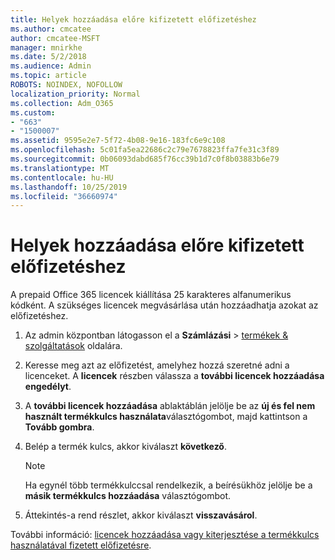 ```yaml
---
title: Helyek hozzáadása előre kifizetett előfizetéshez
ms.author: cmcatee
author: cmcatee-MSFT
manager: mnirkhe
ms.date: 5/2/2018
ms.audience: Admin
ms.topic: article
ROBOTS: NOINDEX, NOFOLLOW
localization_priority: Normal
ms.collection: Adm_O365
ms.custom:
- "663"
- "1500007"
ms.assetid: 9595e2e7-5f72-4b08-9e16-183fc6e9c108
ms.openlocfilehash: 5c01fa5ea22686c2c79e7678823ffa7fe31c3f89
ms.sourcegitcommit: 0b06093dabd685f76cc39b1d7c0f8b03883b6e79
ms.translationtype: MT
ms.contentlocale: hu-HU
ms.lasthandoff: 10/25/2019
ms.locfileid: "36660974"
---
```

# <a name="add-seats-to-a-prepaid-subscription"></a>Helyek hozzáadása előre kifizetett előfizetéshez

A prepaid Office 365 licencek kiállítása 25 karakteres alfanumerikus kódként. A szükséges licencek megvásárlása után hozzáadhatja azokat az előfizetéshez. 

1. Az admin központban látogasson el a **Számlázási** > [termékek & szolgáltatások](https://go.microsoft.com/fwlink/p/?linkid=842054) oldalára.

2. Keresse meg azt az előfizetést, amelyhez hozzá szeretné adni a licenceket. A **licencek** részben válassza a **további licencek hozzáadása engedélyt**.

3. A **további licencek hozzáadása** ablaktáblán jelölje be az **új és fel nem használt termékkulcs használata**választógombot, majd kattintson a **Tovább gombra**.

4. Belép a termék kulcs, akkor kiválaszt **következő**.

    > [!NOTE]
    > Ha egynél több termékkulccsal rendelkezik, a beírésükhöz jelölje be a **másik termékkulcs hozzáadása** választógombot.

5. Áttekintés-a rend részlet, akkor kiválaszt **visszavásárol**.

További információ: [licencek hozzáadása vagy kiterjesztése a termékkulcs használatával fizetett előfizetésre](https://docs.microsoft.com/office365/admin/misc/add-licenses-using-product-key).